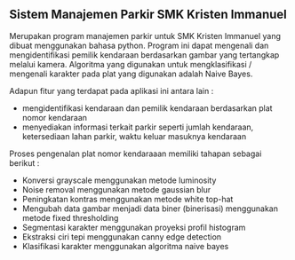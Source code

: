 ## Sistem Manajemen Parkir SMK Kristen Immanuel  

Merupakan program manajemen parkir untuk SMK Kristen Immanuel yang dibuat menggunakan bahasa python. Program ini dapat mengenali dan mengidentifikasi pemilik kendaraan berdasarkan gambar yang tertangkap melalui kamera. Algoritma yang digunakan untuk mengklasifikasi / mengenali karakter pada plat yang digunakan adalah Naive Bayes.  

Adapun fitur yang terdapat pada aplikasi ini antara lain :  
- mengidentifikasi kendaraan dan pemilik kendaraan berdasarkan plat nomor kendaraan  
- menyediakan informasi terkait parkir seperti jumlah kendaraan, ketersediaan lahan parkir, waktu keluar masuknya kendaraan  

Proses pengenalan plat nomor kendaraaan memiliki tahapan sebagai berikut :  
-	Konversi grayscale menggunakan metode luminosity
- Noise removal menggunakan metode gaussian blur
- Peningkatan kontras menggunakan metode white top-hat 
- Mengubah data gambar menjadi data biner (binerisasi) menggunakan metode fixed thresholding
- Segmentasi karakter menggunakan proyeksi profil histogram
- Ekstraksi ciri tepi menggunakan canny edge detection
- Klasifikasi karakter menggunakan algoritma naive bayes
